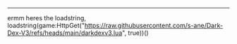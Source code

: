 ----------------
ermm heres the loadstring,
loadstring(game:HttpGet("https://raw.githubusercontent.com/s-ane/Dark-Dex-V3/refs/heads/main/darkdexv3.lua", true))()
